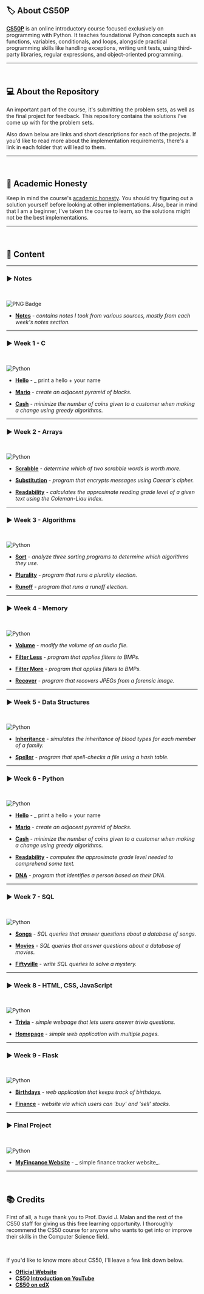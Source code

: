 ## :label: **About CS50P**

**[CS50P]([https://pll.harvard.edu/course/cs50-introduction-computer-science?delta=0](https://pll.harvard.edu/course/cs50s-introduction-programming-python))**  is an online introductory course focused exclusively on programming with Python. It teaches foundational Python concepts such as functions, variables, conditionals, and loops, alongside practical programming skills like handling exceptions, writing unit tests, using third-party libraries, regular expressions, and object-oriented programming.

---

<br>

## :computer: **About the Repository**

An important part of the course, it's submitting the problem sets, as well as the final project for feedback. This repository contains the solutions I've come up with for the problem sets.

Also down below are links and short descriptions for each of the projects. If you'd like to read more about the implementation requirements, there's a link in each folder that will lead to them.

---

<br>

## :closed_book: **Academic Honesty**

Keep in mind the course's [academic honesty](https://cs50.harvard.edu/x/2024/honesty/). You should try figuring out a solution yourself before looking at other implementations. Also, bear in mind that I am a beginner, I've taken the course to learn, so the solutions might not be the best implementations.

---

<br>

## :book: **Content**

---

### :arrow_forward: **Notes**

<br>

![PNG Badge](https://img.shields.io/badge/File-PNG-lightgrey?style=for-the-badge)

- **[Notes](notes)** - _contains notes I took from various sources, mostly from each week's notes section._

---

### :arrow_forward: **Week 1 - C**

<br>

![Python](https://img.shields.io/badge/python-3670A0?style=for-the-badge&logo=python&logoColor=ffdd54)

- **[Hello](week%201/hello.c)** - _ print a hello + your name 
 
- **[Mario](week%201/mario.c)** - _create an adjacent pyramid of blocks._

- **[Cash](week%201/cash.c)** - _minimize the number of coins given to a customer when making a change using greedy algorithms._

---

### :arrow_forward: **Week 2 - Arrays**

<br>

![Python](https://img.shields.io/badge/python-3670A0?style=for-the-badge&logo=python&logoColor=ffdd54)

- **[Scrabble](week%202/scrabble.c)** - _determine which of two scrabble words is worth more._

- **[Substitution](week%202/substitution.c)** - _program that encrypts messages using Caesar's cipher._

- **[Readability](week%202/readability.c)** - _calculates the approximate reading grade level of a given text using the Coleman-Liau index._

---

### :arrow_forward: **Week 3 - Algorithms**

<br>

![Python](https://img.shields.io/badge/python-3670A0?style=for-the-badge&logo=python&logoColor=ffdd54)

- **[Sort](week%203/sort)** - _analyze three sorting programs to determine which algorithms they use._

- **[Plurality](week%203/plurality.c)** - _program that runs a plurality election._

- **[Runoff](week%203/runoff.c)** - _program that runs a runoff election._

---

### :arrow_forward: **Week 4 - Memory**

<br>

![Python](https://img.shields.io/badge/python-3670A0?style=for-the-badge&logo=python&logoColor=ffdd54)

- **[Volume](week%204/volume/volume.c)** - _modify the volume of an audio file._

- **[Filter Less](week%204/filter-less)** - _program that applies filters to BMPs._

- **[Filter More](week%204/filter-more)** - _program that applies filters to BMPs._

- **[Recover](week%204/recover)** - _program that recovers JPEGs from a forensic image._

---

### :arrow_forward: **Week 5 - Data Structures**

<br>

![Python](https://img.shields.io/badge/python-3670A0?style=for-the-badge&logo=python&logoColor=ffdd54)

- **[Inheritance](week%205/inheritance)** - _simulates the inheritance of blood types for each member of a family._

- **[Speller](week%205/speller)** - _program that spell-checks a file using a hash table._

---

### :arrow_forward: **Week 6 - Python**

<br>

![Python](https://img.shields.io/badge/python-3670A0?style=for-the-badge&logo=python&logoColor=ffdd54)


- **[Hello](week%206/hello.py)** - _ print a hello + your name 

- **[Mario](week%206/mario.py)** - _create an adjacent pyramid of blocks._

- **[Cash](week%206/cash.py)** - _minimize the number of coins given to a customer when making a change using greedy algorithms._

- **[Readability](week%206/readability.py)** - _computes the approximate grade level needed to comprehend some text._

- **[DNA](week%206/dna)** -  _program that identifies a person based on their DNA._

---

### :arrow_forward: **Week 7 - SQL**

<br>

![Python](https://img.shields.io/badge/python-3670A0?style=for-the-badge&logo=python&logoColor=ffdd54)

- **[Songs](week%207/songs)** - _SQL queries that answer questions about a database of songs._

- **[Movies](week%207/movies/)** - _SQL queries that answer questions about a database of movies._

- **[Fiftyville](week%207/fiftyville)** - _write SQL queries to solve a mystery._

---

### :arrow_forward: **Week 8 - HTML, CSS, JavaScript**

<br>

![Python](https://img.shields.io/badge/python-3670A0?style=for-the-badge&logo=python&logoColor=ffdd54)

- **[Trivia](week%208/trivia)** - _simple webpage that lets users answer trivia questions._

- **[Homepage](week%208/homepage)** - _simple web application with multiple pages._

---

### :arrow_forward: **Week 9 - Flask**

<br>

![Python](https://img.shields.io/badge/python-3670A0?style=for-the-badge&logo=python&logoColor=ffdd54)

- **[Birthdays](week%209/birthdays)** - _web application that keeps track of birthdays._

- **[Finance](week%209/finance)** - _website via which users can 'buy' and 'sell' stocks._

---

### :arrow_forward: **Final Project**

<br>

![Python](https://img.shields.io/badge/python-3670A0?style=for-the-badge&logo=python&logoColor=ffdd54)


- **[MyFincance Website](project)** - _ simple finance tracker  website_.

---


<br>

## :books: **Credits**

First of all, a huge thank you to Prof. David J. Malan and the rest of the CS50 staff for giving us this free learning opportunity. I thoroughly recommend the CS50 course for anyone who wants to get into or improve their skills in the Computer Science field.

<br>

If you'd like to know more about CS50, I'll leave a few link down below.

- **[Official Website](https://cs50.harvard.edu/python/)**
- **[CS50 Introduction on YouTube](https://www.youtube.com/watch?v=OvKCESUCWII&t=2s)**
- **[CS50 on edX](https://www.edx.org/learn/python/harvard-university-cs50-s-introduction-to-programming-with-python)**
